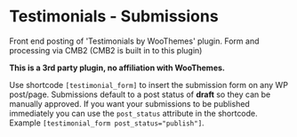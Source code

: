 # Testimonials - Submissions
Front end posting of 'Testimonials by WooThemes' plugin. Form and processing via CMB2 (CMB2 is built in to this plugin)

**This is a 3rd party plugin, no affiliation with WooThemes.**

Use shortcode `[testimonial_form]` to insert the submission form on any WP post/page. Submissions default to a post status of **draft** so they can be manually approved. If you want your submissions to be published immediately you can use the `post_status` attribute in the shortcode. Example `[testimonial_form post_status="publish"]`.
